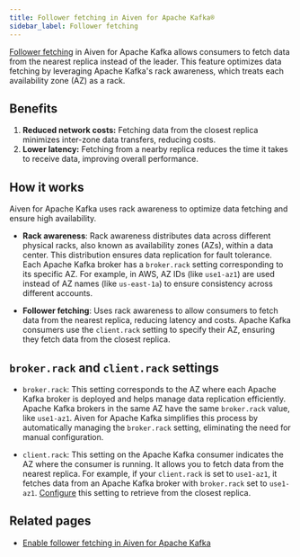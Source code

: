 ```yaml
---
title: Follower fetching in Aiven for Apache Kafka®
sidebar_label: Follower fetching
---
```


[Follower fetching](/docs/products/kafka/howto/enable-follower-fetching) in Aiven for Apache Kafka allows consumers to fetch data from the nearest replica instead of the leader. This feature optimizes data fetching by leveraging Apache Kafka's rack awareness, which treats each availability zone (AZ) as a rack.

## Benefits

1. **Reduced network costs:** Fetching data from the closest replica minimizes
   inter-zone data transfers, reducing costs.
1. **Lower latency:** Fetching from a nearby replica reduces the time it takes to
   receive data, improving overall performance.

## How it works

Aiven for Apache Kafka uses rack awareness to optimize data fetching and ensure
high availability.

- **Rack awareness**: Rack awareness distributes data across different physical racks,
  also known as availability zones (AZs), within a data center. This distribution
  ensures data replication for fault tolerance. Each Apache Kafka broker has
  a `broker.rack` setting corresponding to its specific AZ. For example, in AWS, AZ IDs
  (like `use1-az1`) are used instead of AZ names (like `us-east-1a`) to ensure
  consistency across different accounts.

- **Follower fetching**: Uses rack awareness to allow consumers to fetch data from
  the nearest replica, reducing latency and costs. Apache Kafka consumers use
  the `client.rack` setting to specify their AZ, ensuring they fetch data from the
  closest replica.

## `broker.rack` and `client.rack` settings

- `broker.rack`: This setting corresponds to the AZ where each Apache Kafka broker
  is deployed and helps manage data replication efficiently. Apache Kafka brokers in
  the same AZ have the same `broker.rack` value, like `use1-az1`.
  Aiven for Apache Kafka simplifies this process by automatically managing
  the `broker.rack` setting, eliminating the need for manual configuration.

- `client.rack`:  This setting on the Apache Kafka consumer indicates the AZ where
  the consumer is running. It allows you to fetch data from the nearest replica. For
  example, if your `client.rack` is set to `use1-az1`, it fetches data from an
  Apache Kafka broker with `broker.rack` set to `use1-az1`.
  [Configure](/docs/products/kafka/howto/enable-follower-fetching#client-side-configuration)
  this setting to retrieve from the closest replica.

## Related pages

- [Enable follower fetching in Aiven for Apache Kafka](/docs/products/kafka/howto/enable-follower-fetching)
